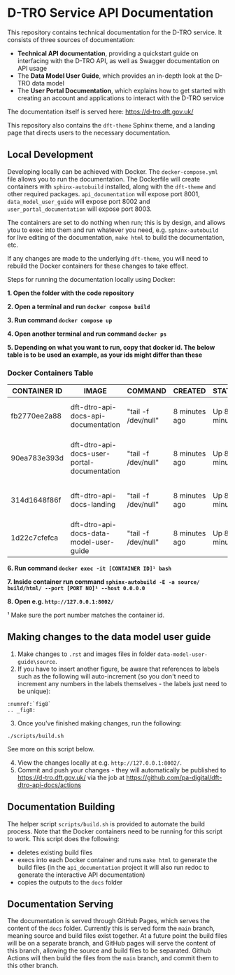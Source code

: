 # D-TRO Service API Documentation

This repository contains technical documentation for the D-TRO service. It consists of three sources of documentation:

* **Technical API documentation**, providing a quickstart guide on interfacing with the D-TRO API, as well as Swagger documentation on API usage
* The **Data Model User Guide**, which provides an in-depth look at the D-TRO data model
* The **User Portal Documentation**, which explains how to get started with creating an account and applications to interact with the D-TRO service

The documentation itself is served here: https://d-tro.dft.gov.uk/

This repository also contains the `dft-theme` Sphinx theme, and a landing page that directs users to the necessary documentation.

## Local Development

Developing locally can be achieved with Docker. The `docker-compose.yml` file allows you to run the documentation. The Dockerfile will create containers with `sphinx-autobuild` installed, along with the `dft-theme` and other required packages. `api_documentation` will expose port 8001, `data_model_user_guide` will expose port 8002 and `user_portal_documentation` will expose port 8003.

The containers are set to do nothing when run; this is by design, and allows ytou to exec into them and run whatever you need, e.g. `sphinx-autobuild` for live editing of the documentation, `make html` to build the documentation, etc.

If any changes are made to the underlying `dft-theme`, you will need to rebuild the Docker containers for these changes to take effect.

Steps for running the documentation locally using Docker:

**1. Open the folder with the code repository**

**2. Open a terminal and run `docker compose build`**

**3. Run command `docker compose up`**

**4. Open another terminal and run command `docker ps`**

**5. Depending on what you want to run, copy that docker id. The below table is to be used an example, as your ids might differ than these**

### Docker Containers Table

| CONTAINER ID | IMAGE                                       | COMMAND             | CREATED       | STATUS       | PORTS                                       | NAMES                                         |
|--------------|---------------------------------------------|---------------------|---------------|--------------|---------------------------------------------|-----------------------------------------------|
| fb2770ee2a88 | dft-dtro-api-docs-api-documentation         | "tail -f /dev/null" | 8 minutes ago | Up 8 minutes | 0.0.0.0:8001->8001/tcp, [::]:8001->8001/tcp | dft-dtro-api-docs-api-documentation-1         |
| 90ea783e393d | dft-dtro-api-docs-user-portal-documentation | "tail -f /dev/null" | 8 minutes ago | Up 8 minutes | 0.0.0.0:8003->8003/tcp, [::]:8003->8003/tcp | dft-dtro-api-docs-user-portal-documentation-1 |
| 314d1648f86f | dft-dtro-api-docs-landing                   | "tail -f /dev/null" | 8 minutes ago | Up 8 minutes | 0.0.0.0:8000->8000/tcp, [::]:8000->8000/tcp | dft-dtro-api-docs-landing-1                   |
| 1d22c7cfefca | dft-dtro-api-docs-data-model-user-guide     | "tail -f /dev/null" | 8 minutes ago | Up 8 minutes | 0.0.0.0:8002->8002/tcp, [::]:8002->8002/tcp | dft-dtro-api-docs-data-model-user-guide-1     |

**6. Run command `docker exec -it [CONTAINER ID]¹ bash`**

**7. Inside container run command `sphinx-autobuild -E -a source/ build/html/ --port [PORT NO]¹ --host 0.0.0.0`**

**8. Open e.g. `http://127.0.0.1:8002/`**

¹ Make sure the port number matches the container id.

## Making changes to the data model user guide

1. Make changes to `.rst` and images files in folder `data-model-user-guide\source`.
2. If you have to insert another figure, be aware that references to labels such as the following will auto-increment (so you don't need to increment any numbers in the labels themselves - the labels just need to be unique):
```
:numref:`fig8`
.. _fig8:
```
3. Once you've finished making changes, run the following:
```
./scripts/build.sh
```
See more on this script below.

4. View the changes locally at e.g. `http://127.0.0.1:8002/`.
5. Commit and push your changes - they will automatically be published to https://d-tro.dft.gov.uk/ via the job at https://github.com/pa-digital/dft-dtro-api-docs/actions

## Documentation Building

The helper script `scripts/build.sh` is provided to automate the build process. Note that the Docker containers need to be running for this script to work. This script does the following:

* deletes existing build files
* execs into each Docker container and runs `make html` to generate the build files (in the `api_documentation` project it will also run redoc to generate the interactive API documentation)
* copies the outputs to the `docs` folder

## Documentation Serving

The documentation is served through GitHub Pages, which serves the content of the `docs` folder. Currently this is served form the `main` branch, meaning source and build files exist together. At a future point the build files will be on a separate branch, and GitHub pages will serve the content of this branch, allowing the source and build files to be separated. Github Actions will then build the files from the `main` branch, and commit them to this other branch.